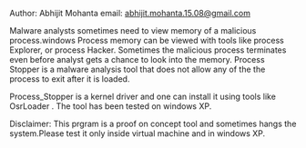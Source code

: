 Author: Abhijit Mohanta
email: abhijit.mohanta.15.08@gmail.com

Malware analysts sometimes need to view memory of a malicious process.windows Process memory can be viewed with tools like process Explorer, or process Hacker. Sometimes the malicious process terminates even before analyst gets a chance to look into the memory.
Process Stopper is a malware analysis tool that does not allow any of the the process to exit after it is loaded. 

Process_Stopper is a kernel driver and one can install it using tools like OsrLoader . The tool has been tested on windows XP. 

Disclaimer: This prgram is  a proof on concept tool and sometimes hangs the system.Please test it only inside virtual machine and in windows XP. 

